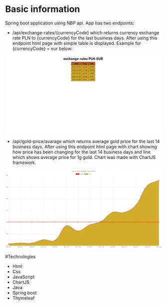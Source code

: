 # Basic information

Spring boot application using NBP api. App has two endpoints:
* /api/exchange-rates/{currencyCode} which returns currency exchange rate PLN to {currencyCode} for the last business days. After using this endpoint html page with simple table is displayed.
Example for {currencyCode} = eur below:

![exchange](./md/ex.PNG)

* /api/gold-price/avarage which returns average gold price for the last 14 business days. After using this endpoint html page with chart showing how price has been changing for the last 14 business days and line which shows average price for 1g gold.
Chart was made with ChartJS framework.

![gold](./md/gold.PNG)

#Technologies

* Html
* Css
* JavaScript
* ChartJS
* Java
* Spring boot
* Thymeleaf
